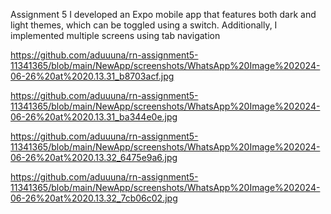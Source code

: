 Assignment 5
I developed an Expo mobile app that features both dark and light themes, which can be toggled using a switch. Additionally, I implemented multiple screens using tab navigation


https://github.com/aduuuna/rn-assignment5-11341365/blob/main/NewApp/screenshots/WhatsApp%20Image%202024-06-26%20at%2020.13.31_b8703acf.jpg

https://github.com/aduuuna/rn-assignment5-11341365/blob/main/NewApp/screenshots/WhatsApp%20Image%202024-06-26%20at%2020.13.31_ba344e0e.jpg

https://github.com/aduuuna/rn-assignment5-11341365/blob/main/NewApp/screenshots/WhatsApp%20Image%202024-06-26%20at%2020.13.32_6475e9a6.jpg

https://github.com/aduuuna/rn-assignment5-11341365/blob/main/NewApp/screenshots/WhatsApp%20Image%202024-06-26%20at%2020.13.32_7cb06c02.jpg


